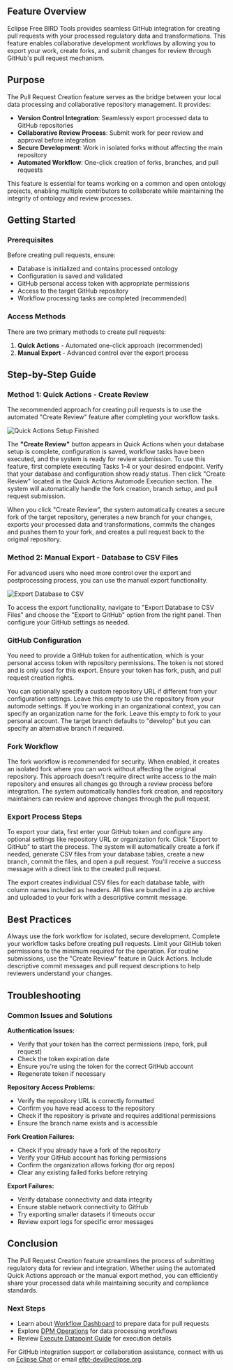## Feature Overview

Eclipse Free BIRD Tools provides seamless GitHub integration for creating pull requests with your processed regulatory data and transformations. This feature enables collaborative development workflows by allowing you to export your work, create forks, and submit changes for review through GitHub's pull request mechanism.

## Purpose

The Pull Request Creation feature serves as the bridge between your local data processing and collaborative repository management. It provides:
- **Version Control Integration**: Seamlessly export processed data to GitHub repositories
- **Collaborative Review Process**: Submit work for peer review and approval before integration
- **Secure Development**: Work in isolated forks without affecting the main repository
- **Automated Workflow**: One-click creation of forks, branches, and pull requests

This feature is essential for teams working on a common and open ontology projects, enabling multiple contributors to collaborate while maintaining the integrity of ontology and review processes.

## Getting Started

### Prerequisites
Before creating pull requests, ensure:
- Database is initialized and contains processed ontology
- Configuration is saved and validated
- GitHub personal access token with appropriate permissions
- Access to the target GitHub repository
- Workflow processing tasks are completed (recommended)

### Access Methods
There are two primary methods to create pull requests:
1. **Quick Actions** - Automated one-click approach (recommended)
2. **Manual Export** - Advanced control over the export process

## Step-by-Step Guide

### Method 1: Quick Actions - Create Review

The recommended approach for creating pull requests is to use the automated "Create Review" feature after completing your workflow tasks.

![Quick Actions Setup Finished](images/screenshots/quickaction/quickactionmenu_setup_finished_create_review.png)

The **"Create Review"** button appears in Quick Actions when your database setup is complete, configuration is saved, workflow tasks have been executed, and the system is ready for review submission. To use this feature, first complete executing Tasks 1-4 or your desired endpoint. Verify that your database and configuration show ready status. Then click "Create Review" located in the Quick Actions Automode Execution section. The system will automatically handle the fork creation, branch setup, and pull request submission.

When you click "Create Review", the system automatically creates a secure fork of the target repository, generates a new branch for your changes, exports your processed data and transformations, commits the changes and pushes them to your fork, and creates a pull request back to the original repository.

### Method 2: Manual Export - Database to CSV Files

For advanced users who need more control over the export and postprocessing process, you can use the manual export functionality.

![Export Database to CSV](images/screenshots/pull_request/pull_request.png)

To access the export functionality, navigate to "Export Database to CSV Files" and choose the "Export to GitHub" option from the right panel. Then configure your GitHub settings as needed.

### GitHub Configuration

You need to provide a GitHub token for authentication, which is your personal access token with repository permissions. The token is not stored and is only used for this export. Ensure your token has fork, push, and pull request creation rights.

You can optionally specify a custom repository URL if different from your configuration settings. Leave this empty to use the repository from your automode settings. If you're working in an organizational context, you can specify an organization name for the fork. Leave this empty to fork to your personal account. The target branch defaults to "develop" but you can specify an alternative branch if required.

### Fork Workflow

The fork workflow is recommended for security. When enabled, it creates an isolated fork where you can work without affecting the original repository. This approach doesn't require direct write access to the main repository and ensures all changes go through a review process before integration. The system automatically handles fork creation, and repository maintainers can review and approve changes through the pull request.

### Export Process Steps

To export your data, first enter your GitHub token and configure any optional settings like repository URL or organization fork. Click "Export to GitHub" to start the process. The system will automatically create a fork if needed, generate CSV files from your database tables, create a new branch, commit the files, and open a pull request. You'll receive a success message with a direct link to the created pull request.

The export creates individual CSV files for each database table, with column names included as headers. All files are bundled in a zip archive and uploaded to your fork with a descriptive commit message.

## Best Practices

Always use the fork workflow for isolated, secure development. Complete your workflow tasks before creating pull requests. Limit your GitHub token permissions to the minimum required for the operation. For routine submissions, use the "Create Review" feature in Quick Actions. Include descriptive commit messages and pull request descriptions to help reviewers understand your changes.

## Troubleshooting

### Common Issues and Solutions

**Authentication Issues:**
- Verify that your token has the correct permissions (repo, fork, pull request)
- Check the token expiration date
- Ensure you're using the token for the correct GitHub account
- Regenerate token if necessary

**Repository Access Problems:**
- Verify the repository URL is correctly formatted
- Confirm you have read access to the repository
- Check if the repository is private and requires additional permissions
- Ensure the branch name exists and is accessible

**Fork Creation Failures:**
- Check if you already have a fork of the repository
- Verify your GitHub account has forking permissions
- Confirm the organization allows forking (for org repos)
- Clear any existing failed forks before retrying

**Export Failures:**
- Verify database connectivity and data integrity
- Ensure stable network connectivity to GitHub
- Try exporting smaller datasets if timeouts occur
- Review export logs for specific error messages

## Conclusion

The Pull Request Creation feature streamlines the process of submitting regulatory data for review and integration. Whether using the automated Quick Actions approach or the manual export method, you can efficiently share your processed data while maintaining security and compliance standards.

### Next Steps
- Learn about [Workflow Dashboard](workflow-dashboard-guide.html) to prepare data for pull requests
- Explore [DPM Operations](dpm-operations-guide.html) for data processing workflows
- Review [Execute Datapoint Guide](execute-datapoint-guide.html) for execution details

For GitHub integration support or collaboration assistance, connect with us on [Eclipse Chat](https://chat.eclipse.org/#/room/%23technology.efbt:matrix.eclipse.org) or email [efbt-dev@eclipse.org](mailto:efbt-dev@eclipse.org).
